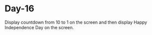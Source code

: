 # Day-16

Display countdown from 10 to 1 on the screen and then display Happy Independence Day on the screen.

